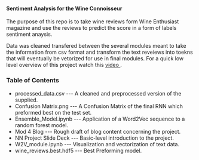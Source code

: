 <h4> Sentiment Analysis for the Wine Connoisseur </h4>

The purpose of this repo is to take wine reviews form Wine Enthusiast magazine and use the reviews to predict the score in a form of labels sentiment anaysis.

Data was cleaned transfered between the several modules meant to take the information from csv format and transform the text reveiews into toekns that will eventually be vetorized for use in final modules.  For a quick low level overview of this project watch this <a href="https://youtu.be/HQ24muLnEmM"> video </a>.

<h3> Table of Contents </h3>

<ul>
  <li>processed_data.csv  --- A cleaned and preprocessed version of the supplied. </li>
<li>Confusion Matrix.png --- A Confusion Matrix of the final RNN which preformed best on the test set. </li>
  <li>Ensemble_Model.ipynb --- Application of a Word2Vec sequence to a random forest model. </li>
<li>Mod 4 Blog --- Rough draft of blog content concerning the project.</li>
<li>NN Project Slide Deck --- Basic-level introduction to the project.</li>
<li>W2V_module.ipynb --- Visualization and vectorization of text data.</li>
<li>wine_reviews.best.hdf5 --- Best Preforming model. </li>
</ul>
